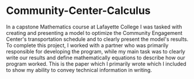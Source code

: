 # Community-Center-Calculus
In a capstone Mathematics course at Lafayette College I was tasked with creating and presenting a model to optimize the Community Engagement Center's transportation schedule and to clearly present the model's results. To complete this project, I worked with a partner who was primarily responsible for developing the program, while my main task was to clearly write our results and define mathematically equations to describe how our program worked. This is the paper which I primarily wrote which I included to show my ability to convey technical information in writing.
